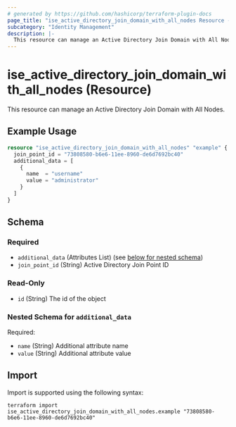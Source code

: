 ```yaml
---
# generated by https://github.com/hashicorp/terraform-plugin-docs
page_title: "ise_active_directory_join_domain_with_all_nodes Resource - terraform-provider-ise"
subcategory: "Identity Management"
description: |-
  This resource can manage an Active Directory Join Domain with All Nodes.
---
```


# ise_active_directory_join_domain_with_all_nodes (Resource)

This resource can manage an Active Directory Join Domain with All Nodes.

## Example Usage

```terraform
resource "ise_active_directory_join_domain_with_all_nodes" "example" {
  join_point_id = "73808580-b6e6-11ee-8960-de6d7692bc40"
  additional_data = [
    {
      name  = "username"
      value = "administrator"
    }
  ]
}
```

<!-- schema generated by tfplugindocs -->
## Schema

### Required

- `additional_data` (Attributes List) (see [below for nested schema](#nestedatt--additional_data))
- `join_point_id` (String) Active Directory Join Point ID

### Read-Only

- `id` (String) The id of the object

<a id="nestedatt--additional_data"></a>
### Nested Schema for `additional_data`

Required:

- `name` (String) Additional attribute name
- `value` (String) Additional attribute value

## Import

Import is supported using the following syntax:

```shell
terraform import ise_active_directory_join_domain_with_all_nodes.example "73808580-b6e6-11ee-8960-de6d7692bc40"
```
